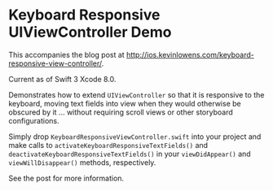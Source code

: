 # Keyboard Responsive UIViewController Demo

This accompanies the blog post at http://ios.kevinlowens.com/keyboard-responsive-view-controller/.

Current as of Swift 3 Xcode 8.0.

Demonstrates how to extend `UIViewController` so that it is responsive to the keyboard, moving text fields into view when they would otherwise be obscured by it ... without requiring scroll views or other storyboard configurations.

Simply drop `KeyboardResponsiveViewController.swift` into your project and make calls to `activateKeyboardResponsiveTextFields()` and `deactivateKeyboardResponsiveTextFields()` in your `viewDidAppear()` and `viewWillDisappear()` methods, respectively. 

See the post for more information.
